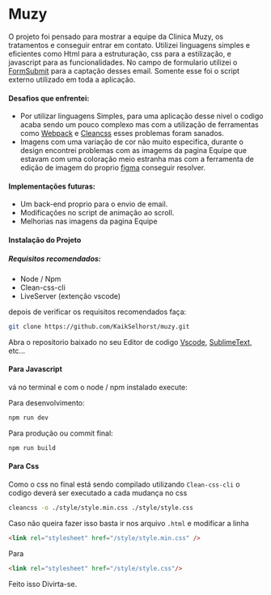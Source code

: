 # Muzy

O projeto foi pensado para mostrar a equipe da Clinica Muzy, os tratamentos e conseguir entrar em contato. Utilizei linguagens simples e eficientes como Html
para a estruturação, css para a estilização, e javascript para as funcionalidades. No campo de formulario utilizei o [FormSubmit](https://formsubmit.co/) para a captação
desses email. Somente esse foi o script externo utilizado em toda a aplicação.

#### Desafios que enfrentei:
- Por utilizar linguagens Simples, para uma aplicação desse nivel o codigo acaba sendo um pouco complexo mas com a utilização de ferramentas como [Webpack](https://webpack.js.org/)
e [Cleancss](https://www.npmjs.com/package/clean-css) esses problemas foram sanados.
- Imagens com uma variação de cor não muito especifica, durante o design encontrei problemas com as imagems da pagina Equipe que estavam com uma coloração meio estranha
mas com a ferramenta de edição de imagem do proprio [figma](https://www.figma.com/) conseguir resolver.

#### Implementações futuras:
- Um back-end proprio para o envio de email.
- Modificações no script de animação ao scroll.
- Melhorias nas imagens da pagina Equipe

#### Instalação do Projeto

##### Requisitos recomendados:

- Node / Npm
- Clean-css-cli
- LiveServer (extenção vscode)


depois de verificar os requisitos recomendados faça:

```sh
git clone https://github.com/KaikSelhorst/muzy.git
```
Abra o repositorio baixado no seu Editor de codigo [Vscode](https://code.visualstudio.com/), [SublimeText](https://www.sublimetext.com/), etc...


#### Para Javascript
vá no terminal e com o node / npm instalado execute:

Para desenvolvimento:
```sh
npm run dev
```

Para produção ou commit final:

```sh
npm run build 
```

#### Para Css

Como o css no final está sendo compilado utilizando `Clean-css-cli` o codigo deverá ser executado a cada mudança no css

```sh
cleancss -o ./style/style.min.css ./style/style.css
```

Caso não queira fazer isso basta ir nos arquivo `.html` e modificar a linha 
```html 
<link rel="stylesheet" href="/style/style.min.css" />
```
Para
```html 
<link rel="stylesheet" href="/style/style.css"/>
```

Feito isso Divirta-se.
